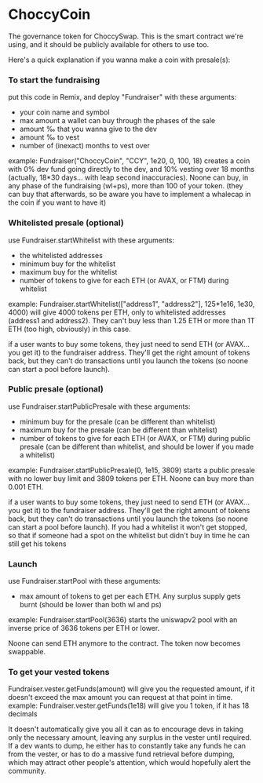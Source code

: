 # ChoccyCoin
The governance token for ChoccySwap.
This is the smart contract we're using, and it should be publicly available for others to use too.

Here's a quick explanation if you wanna make a coin with presale(s):

### To start the fundraising

put this code in Remix, and deploy "Fundraiser" with these arguments:
<ul>
  <li>your coin name and symbol</li>
  <li>max amount a wallet can buy through the phases of the sale</li>
  <li>amount ‰ that you wanna give to the dev</li>
  <li>amount ‰ to vest</li>
  <li>number of (inexact) months to vest over</li>
</ul>
example: Fundraiser("ChoccyCoin", "CCY", 1e20, 0, 100, 18) creates a coin with 0% dev fund going directly to the dev, and 10% vesting over 18 months (actually, 18*30 days... with leap second inaccuracies). Noone can buy, in any phase of the fundraising (wl+ps), more than 100 of your token. (they can buy that afterwards, so be aware you have to implement a whalecap in the coin if you want to have it)

### Whitelisted presale (optional)

use Fundraiser.startWhitelist with these arguments:
<ul>
  <li>the whitelisted addresses</li>
  <li>minimum buy for the whitelist</li>
  <li>maximum buy for the whitelist</li>
  <li>number of tokens to give for each ETH (or AVAX, or FTM) during whitelist</li>
</ul>
example: Fundraiser.startWhitelist(["address1", "address2"], 125*1e16, 1e30, 4000) will give 4000 tokens per ETH, only to whitelisted addresses (address1 and address2).
They can't buy less than 1.25 ETH or more than 1T ETH (too high, obviously) in this case.

if a user wants to buy some tokens, they just need to send ETH (or AVAX... you get it) to the fundraiser address. They'll get the right amount of tokens back, but they can't do transactions until you launch the tokens (so noone can start a pool before launch).


### Public presale (optional)

use Fundraiser.startPublicPresale with these arguments:
<ul>
  <li>minimum buy for the presale (can be different than whitelist)</li>
  <li>maximum buy for the presale (can be different than whitelist)</li>
  <li>number of tokens to give for each ETH (or AVAX, or FTM) during public presale (can be different than whitelist, and should be lower if you made a whitelist)</li>
</ul>
example: Fundraiser.startPublicPresale(0, 1e15, 3809) starts a public presale with no lower buy limit and 3809 tokens per ETH. Noone can buy more than 0.001 ETH.

if a user wants to buy some tokens, they just need to send ETH (or AVAX... you get it) to the fundraiser address. They'll get the right amount of tokens back, but they can't do transactions until you launch the tokens (so noone can start a pool before launch). If you had a whitelist it won't get stopped, so that if someone had a spot on the whitelist but didn't buy in time he can still get his tokens


### Launch

use Fundraiser.startPool with these arguments:
<ul>
  <li>max amount of tokens to get per each ETH. Any surplus supply gets burnt (should be lower than both wl and ps)</li>
</ul>
example: Fundraiser.startPool(3636) starts the uniswapv2 pool with an inverse price of 3636 tokens per ETH or lower.

Noone can send ETH anymore to the contract.
The token now becomes swappable.

### To get your vested tokens

Fundraiser.vester.getFunds(amount) will give you the requested amount, if it doesn't exceed the max amount you can request at that point in time. 
example: Fundraiser.vester.getFunds(1e18) will give you 1 token, if it has 18 decimals

It doesn't automatically give you all it can as to encourage devs in taking only the necessary amount, leaving any surplus in the vester until required. If a dev wants to dump, he either has to constantly take any funds he can from the vester, or has to do a massive fund retrieval before dumping, which may attract other people's attention, which would hopefully alert the community.
